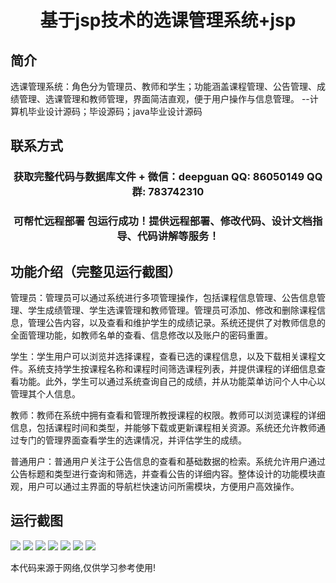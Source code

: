 <p><h1 align="center">基于jsp技术的选课管理系统+jsp</h1></p>

## 简介
选课管理系统：角色分为管理员、教师和学生；功能涵盖课程管理、公告管理、成绩管理、选课管理和教师管理，界面简洁直观，便于用户操作与信息管理。    --计算机毕业设计源码；毕设源码；java毕业设计源码


## 联系方式
<p><h3 align="center">获取完整代码与数据库文件 + 微信：deepguan QQ: 86050149 QQ群: 783742310</h3></p>
<p><h3 align="center">可帮忙远程部署 包运行成功！提供远程部署、修改代码、设计文档指导、代码讲解等服务！</h3></p>

## 功能介绍（完整见运行截图）
管理员：管理员可以通过系统进行多项管理操作，包括课程信息管理、公告信息管理、学生成绩管理、学生选课管理和教师管理。管理员可添加、修改和删除课程信息，管理公告内容，以及查看和维护学生的成绩记录。系统还提供了对教师信息的全面管理功能，如教师名单的查看、信息修改以及账户的密码重置。

学生：学生用户可以浏览并选择课程，查看已选的课程信息，以及下载相关课程文件。系统支持学生按课程名称和课程时间筛选课程列表，并提供课程的详细信息查看功能。此外，学生可以通过系统查询自己的成绩，并从功能菜单访问个人中心以管理其个人信息。

教师：教师在系统中拥有查看和管理所教授课程的权限。教师可以浏览课程的详细信息，包括课程时间和类型，并能够下载或更新课程相关资源。系统还允许教师通过专门的管理界面查看学生的选课情况，并评估学生的成绩。

普通用户：普通用户关注于公告信息的查看和基础数据的检索。系统允许用户通过公告标题和类型进行查询和筛选，并查看公告的详细内容。整体设计的功能模块直观，用户可以通过主界面的导航栏快速访问所需模块，方便用户高效操作。


## 运行截图
![](https://bs-1329754181.cos.ap-shanghai.myqcloud.com/ssm/CourseSelectionSystemBasedOnJsp/img/001.jpg)
![](https://bs-1329754181.cos.ap-shanghai.myqcloud.com/ssm/CourseSelectionSystemBasedOnJsp/img/002.jpg)
![](https://bs-1329754181.cos.ap-shanghai.myqcloud.com/ssm/CourseSelectionSystemBasedOnJsp/img/003.jpg)
![](https://bs-1329754181.cos.ap-shanghai.myqcloud.com/ssm/CourseSelectionSystemBasedOnJsp/img/004.jpg)
![](https://bs-1329754181.cos.ap-shanghai.myqcloud.com/ssm/CourseSelectionSystemBasedOnJsp/img/005.jpg)
![](https://bs-1329754181.cos.ap-shanghai.myqcloud.com/ssm/CourseSelectionSystemBasedOnJsp/img/006.jpg)
![](https://bs-1329754181.cos.ap-shanghai.myqcloud.com/ssm/CourseSelectionSystemBasedOnJsp/img/007.jpg)

<p>本代码来源于网络,仅供学习参考使用!</p>
